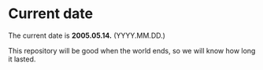 # Current date

The current date is **2005.05.14.** (YYYY.MM.DD.)

This repository will be good when the world ends, so we will know how long it lasted.